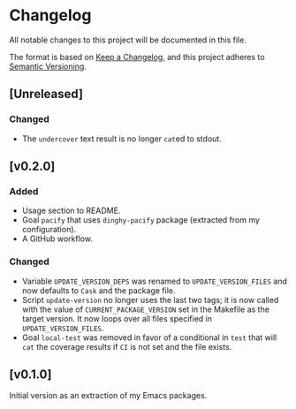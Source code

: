 # Changelog

All notable changes to this project will be documented in this file.

The format is based on [Keep a Changelog](https://keepachangelog.com/en/1.0.0/),
and this project adheres to [Semantic Versioning](https://semver.org/spec/v2.0.0.html).

## [Unreleased]

### Changed

- The `undercover` text result is no longer `cat`ed to stdout.

## [v0.2.0]

### Added

- Usage section to README.
- Goal `pacify` that uses `dinghy-pacify` package (extracted from my
  configuration).
- A GitHub workflow.

### Changed

- Variable `UPDATE_VERSION_DEPS` was renamed to `UPDATE_VERSION_FILES`
  and now defaults to `Cask` and the package file.
- Script `update-version` no longer uses the last two tags; it is now
  called with the value of `CURRENT_PACKAGE_VERSION` set in the
  Makefile as the target version. It now loops over all files
  specified in `UPDATE_VERSION_FILES`.
- Goal `local-test` was removed in favor of a conditional in `test`
  that will `cat` the coverage results if `CI` is not set and the file
  exists.

## [v0.1.0]

Initial version as an extraction of my Emacs packages.
